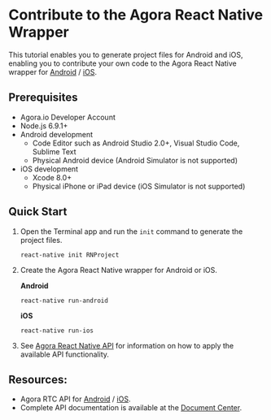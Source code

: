 # Contribute to the Agora React Native Wrapper

This tutorial enables you to generate project files for Android and iOS, enabling you to contribute your own code to the Agora React Native wrapper for [Android](https://docs.agora.io/en/2.2/product/Voice/API%20Reference/communication_android_audio?platform=Android) / [iOS](https://docs.agora.io/en/2.2/product/Voice/API%20Reference/communication_ios_audio?platform=iOS).

## Prerequisites
- Agora.io Developer Account
- Node.js 6.9.1+
- Android development
	- Code Editor such as Android Studio 2.0+, Visual Studio Code, Sublime Text
	- Physical Android device (Android Simulator is not supported)
- iOS development
	- Xcode 8.0+
	- Physical iPhone or iPad device (iOS Simulator is not supported)


## Quick Start

1. Open the Terminal app and run the `init` command to generate the project files.

	```
	react-native init RNProject
	```

2. Create the Agora React Native wrapper for Android or iOS.

	**Android**

	```
	react-native run-android
	```
	**iOS**

	```
	react-native run-ios
	```

3. See [Agora React Native API](apis.md) for information on how to apply the available API functionality.

## Resources:

* Agora RTC API for [Android](https://docs.agora.io/en/2.2/product/Voice/API%20Reference/communication_android_audio?platform=Android) / [iOS](https://docs.agora.io/en/2.2/product/Voice/API%20Reference/communication_ios_audio?platform=iOS).
* Complete API documentation is available at the [Document Center](https://docs.agora.io/en/).
